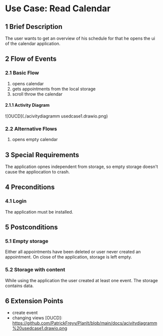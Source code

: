 # Use Case: Read Calendar
## 1 Brief Description

The user wants to get an overview of his schedule for that he opens the ui of the calendar application.

## 2 Flow of Events

### 2.1 Basic Flow

  1. opens calendar
  2. gets appointments from the local storage
  3. scroll throw the calendar

#### 2.1.1 Activity Diagram

![OUCD](./acivitydiagramm usedcase1.drawio.png)

### 2.2 Alternative Flows
  1. opens empty calendar


## 3 Special Requirements

The application opnes independent from storage, so empty storage doesn't cause the appliocation to crash.

## 4 Preconditions

### 4.1 Login

The application must be installed.

## 5 Postconditions

### 5.1 Empty storage

Either all appointments have been deleted or user never created an appointment. On close of the application, storage is left empty.

### 5.2 Storage with content

While using the application the user created at least one event. The storage contains data.

## 6 Extension Points

* create event
* changing views
[OUCD]: https://github.com/PatrickFreyy/PlanIt/blob/main/docs/acivitydiagramm%20usedcase1.drawio.png
